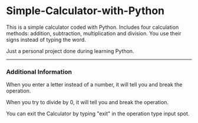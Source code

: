 # Simple-Calculator-with-Python
This is a simple calculator coded with Python. Includes four calculation methods: addition, subtraction, multiplication and division. You use their signs instead of typing the word.

Just a personal project done during learning Python.

---

### Additional Information
When you enter a letter instead of a number, it will tell you and break the operation.

When you try to divide by 0, it will tell you and break the operation.

You can exit the Calculator by typing "exit" in the operation type input spot.
